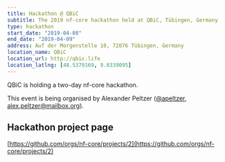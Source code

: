 ```yaml
---
title: Hackathon @ QBiC
subtitle: The 2019 nf-core hackathon held at QBiC, Tübingen, Germany
type: hackathon
start_date: "2019-04-08"
end_date: "2019-04-09"
address: Auf der Morgenstelle 10, 72076 Tübingen, Germany
location_name: QBiC
location_url: http://qbic.life
location_latlng: [48.5379169, 9.0339095]
---
```


QBiC is holding a two-day nf-core hackathon.

This event is being organised by Alexander Peltzer ([@apeltzer](https://github.com/apeltzer), [alex.peltzer@mailbox.org](mailto:alex.peltzer@mailbox.org)).

## Hackathon project page

[https://github.com/orgs/nf-core/projects/2](https://github.com/orgs/nf-core/projects/2)
